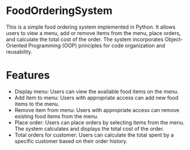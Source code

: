 # FoodOrderingSystem
This is a simple food ordering system implemented in Python. It allows users to view a menu, add or remove items from the menu, place orders, and calculate the total cost of the order. The system incorporates Object-Oriented Programming (OOP) principles for code organization and reusability.

# Features
* Display menu: Users can view the available food items on the menu.
* Add item to menu: Users with appropriate access can add new food items to the menu.
* Remove item from menu: Users with appropriate access can remove existing food items from the menu.
* Place order: Users can place orders by selecting items from the menu. The system calculates and displays the total cost of the order.
* Total orders for customer: Users can calculate the total spent by a specific customer based on their order history.
